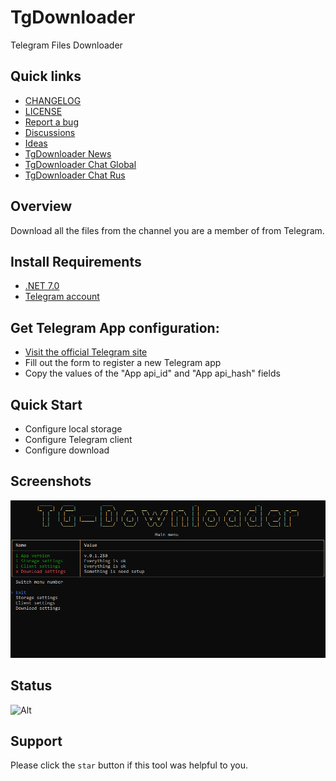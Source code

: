 # TgDownloader
Telegram Files Downloader

## Quick links
- [CHANGELOG](CHANGELOG.md)
- [LICENSE](LICENSE.md)
- [Report a bug](https://github.com/DamianMorozov/TgDownloader/issues)
- [Discussions](https://github.com/DamianMorozov/TgDownloader/discussions)
- [Ideas](https://github.com/DamianMorozov/TgDownloader/discussions/categories/ideas)
- [TgDownloader News](https://t.me/TgDownloader)
- [TgDownloader Chat Global](https://t.me/TgDownloaderChat)
- [TgDownloader Chat Rus](https://t.me/TgDownloaderChatRus)

## Overview
Download all the files from the channel you are a member of from Telegram.

## Install Requirements
- [.NET 7.0](https://dotnet.microsoft.com/download/dotnet/7.0)
- [Telegram account](https://telegram.org/)

## Get Telegram App configuration:
- [Visit the official Telegram site](https://my.telegram.org/apps/)
- Fill out the form to register a new Telegram app
- Copy the values of the "App api_id" and "App api_hash" fields

## Quick Start
- Configure local storage
- Configure Telegram client
- Configure download

## Screenshots
![](Assets/Main_menu.png?raw=true)

## Status
![Alt](https://repobeats.axiom.co/api/embed/c14de41002f34b22bb5ad579995904aa375930d2.svg "Repobeats analytics image")

## Support
Please click the `star` button if this tool was helpful to you.

